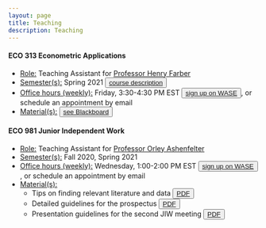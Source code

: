 ```yaml
---
layout: page
title: Teaching
description: Teaching
---
```


#### ECO 313 Econometric Applications
* <u>Role:</u> Teaching Assistant for <a href="https://irs.princeton.edu/people/henry-farber">Professor Henry Farber</a>
* <u>Semester(s):</u> Spring 2021 <button type="button" class="btn btn-xs btn-default"><a href="https://registrar.princeton.edu/course-offerings/course-details?term=1214&courseid=001395">course description</a></button>
* <u>Office hours (weekly):</u> Friday, 3:30-4:30 PM EST <button type="button" class="btn btn-xs btn-default"><a href="https://wase.princeton.edu">sign up on WASE</a></button>, or schedule an appointment by email
* <u>Material(s):</u> <button type="button" class="btn btn-xs btn-default"><a href="https://blackboard.princeton.edu">see Blackboard</a></button>

#### ECO 981 Junior Independent Work
* <u>Role:</u> Teaching Assistant for <a href="https://irs.princeton.edu/people/orley-c-ashenfelter">Professor Orley Ashenfelter</a>
* <u>Semester(s):</u> Fall 2020, Spring 2021
* <u>Office hours (weekly):</u> Wednesday, 1:00-2:00 PM EST <button type="button" class="btn btn-xs btn-default"><a href="https://wase.princeton.edu">sign up on WASE</a></button>, or schedule an appointment by email
* <u>Material(s):</u>
  - Tips on finding relevant literature and data <button type="button" class="btn btn-xs btn-default"><a href="/Teaching/ECO981_tips_literature.pdf">PDF</a></button>
  - Detailed guidelines for the prospectus <button type="button" class="btn btn-xs btn-default"><a href="/Teaching/ECO981_guidelines_prospectus.pdf">PDF</a></button>
  - Presentation guidelines for the second JIW meeting <button type="button" class="btn btn-xs btn-default"><a href="/Teaching/ECO981_presentation_guidelines_2nd_meeting.pdf">PDF</a></button>
  
  
